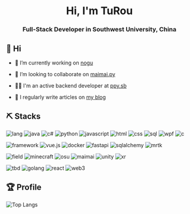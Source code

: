 <h1 align="center">Hi, I'm TuRou</h1>
<h3 align="center">Full-Stack Developer in Southwest University, China</h3>

## 👋 Hi 

- 🔭 I’m currently working on [nogu](https://github.com/TrueRou/nogu)

- 👯 I’m looking to collaborate on [maimai.py](https://github.com/TrueRou/maimai.py)

- 👨‍💻 I'm an active backend developer at [ppy.sb](https://github.com/ppy-sb)

- 📝 I regularly write articles on [my blog](https://turou.fun/)

## ⛏️ Stacks

![lang](https://img.shields.io/badge/-language:-blue?style=for-the-badge)
![java](https://img.shields.io/badge/-java-red?style=for-the-badge)
![c#](https://img.shields.io/badge/-c%23-red?style=for-the-badge)
![python](https://img.shields.io/badge/-python-red?style=for-the-badge)
![javascript](https://img.shields.io/badge/-javascript-red?style=for-the-badge)
![html](https://img.shields.io/badge/-html-red?style=for-the-badge)
![css](https://img.shields.io/badge/-css-red?style=for-the-badge)
![sql](https://img.shields.io/badge/-sql-red?style=for-the-badge)
![wpf](https://img.shields.io/badge/-wpf-red?style=for-the-badge)
![c](https://img.shields.io/badge/-c-red?style=for-the-badge)

![framework](https://img.shields.io/badge/-ramework:-blue?style=for-the-badge)
![vue.js](https://img.shields.io/badge/-vue.js-blueviolet?style=for-the-badge)
![docker](https://img.shields.io/badge/-docker-blueviolet?style=for-the-badge)
![fastapi](https://img.shields.io/badge/-fastapi-blueviolet?style=for-the-badge)
![sqlalchemy](https://img.shields.io/badge/-sqlalchemy-blueviolet?style=for-the-badge)
![mrtk](https://img.shields.io/badge/-mrtk-blueviolet?style=for-the-badge)

![field](https://img.shields.io/badge/-field:-blue?style=for-the-badge)
![minecraft](https://img.shields.io/badge/-minecraft-brown?style=for-the-badge)
![osu](https://img.shields.io/badge/-osu-brown?style=for-the-badge)
![maimai](https://img.shields.io/badge/-maimai-brown?style=for-the-badge)
![unity](https://img.shields.io/badge/-unity-brown?style=for-the-badge)
![xr](https://img.shields.io/badge/-xr-brown?style=for-the-badge)

![tbd](https://img.shields.io/badge/-tbd:-blue?style=for-the-badge)
![golang](https://img.shields.io/badge/-golang-gray?style=for-the-badge)
![react](https://img.shields.io/badge/-react-gray?style=for-the-badge)
![web3](https://img.shields.io/badge/-web3-gray?style=for-the-badge)

## 🏆 Profile

![Top Langs](https://github-readme-stats.vercel.app/api/top-langs/?username=truerou&layout=compact&card_width=445&langs_count=10)
